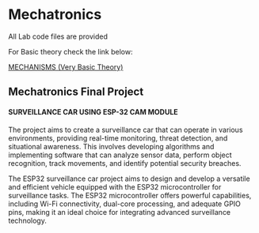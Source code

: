 # Mechatronics
All Lab code files are provided

For Basic theory check the link below:

[MECHANISMS (Very Basic Theory)](https://www.technologystudent.com/cams/camdex.htm) 


## Mechatronics Final Project
#### SURVEILLANCE CAR USING ESP-32 CAM MODULE

The project aims to create a surveillance car that can operate in various environments, providing real-time monitoring, threat detection, and situational awareness. This involves developing algorithms and implementing software that can analyze sensor data, perform object recognition, track movements, and identify potential security breaches.

The ESP32 surveillance car project aims to design and develop a versatile and efficient vehicle equipped with the ESP32 microcontroller for surveillance tasks. The ESP32 microcontroller offers powerful capabilities, including Wi-Fi connectivity, dual-core processing, and adequate GPIO pins, making it an ideal choice for integrating advanced surveillance technology.

